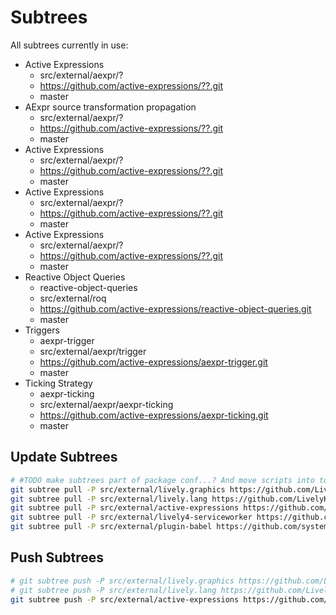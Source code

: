 # Subtrees


All subtrees currently in use:

- Active Expressions
  - src/external/aexpr/?
  - https://github.com/active-expressions/??.git
  - master
- AExpr source transformation propagation
  - src/external/aexpr/?
  - https://github.com/active-expressions/??.git
  - master
- Active Expressions
  - src/external/aexpr/?
  - https://github.com/active-expressions/??.git
  - master
- Active Expressions
  - src/external/aexpr/?
  - https://github.com/active-expressions/??.git
  - master
- Active Expressions
  - src/external/aexpr/?
  - https://github.com/active-expressions/??.git
  - master
- Reactive Object Queries
  - reactive-object-queries
  - src/external/roq
  - https://github.com/active-expressions/reactive-object-queries.git
  - master
- Triggers
  - aexpr-trigger
  - src/external/aexpr/trigger
  - https://github.com/active-expressions/aexpr-trigger.git
  - master
- Ticking Strategy
  - aexpr-ticking
  - src/external/aexpr/aexpr-ticking
  - https://github.com/active-expressions/aexpr-ticking.git
  - master

## Update Subtrees

```bash
# #TODO make subtrees part of package conf...? And move scripts into tools such as lively-sync and the lively4-server...
git subtree pull -P src/external/lively.graphics https://github.com/LivelyKernel/lively.graphics.git master
git subtree pull -P src/external/lively.lang https://github.com/LivelyKernel/lively.lang.git master
git subtree pull -P src/external/active-expressions https://github.com/LivelyKernel/active-expressions.git master
git subtree pull -P src/external/lively4-serviceworker https://github.com/LivelyKernel/lively4-serviceworker master
git subtree pull -P src/external/plugin-babel https://github.com/systemjs/plugin-babel.git master
```

## Push Subtrees

```bash
# git subtree push -P src/external/lively.graphics https://github.com/LivelyKernel/lively.graphics.git master
# git subtree push -P src/external/lively.lang https://github.com/LivelyKernel/lively.lang.git master
git subtree push -P src/external/active-expressions https://github.com/LivelyKernel/active-expressions.git master
```

